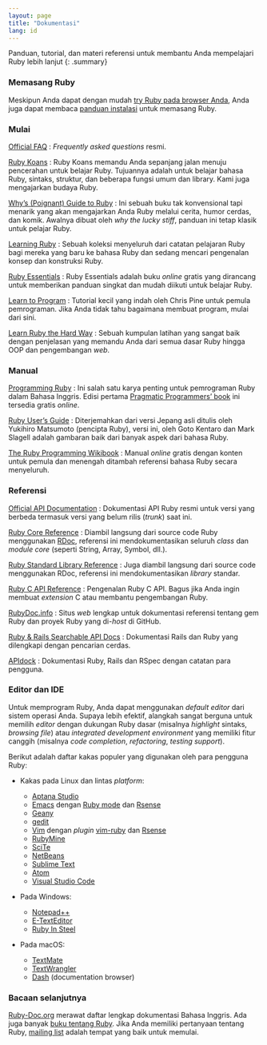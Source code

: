 ```yaml
---
layout: page
title: "Dokumentasi"
lang: id
---
```


Panduan, tutorial, dan materi referensi untuk membantu Anda mempelajari Ruby
lebih lanjut
{: .summary}

### Memasang Ruby

Meskipun Anda dapat dengan mudah [try Ruby pada browser Anda][1], Anda juga
dapat membaca [panduan instalasi](installation/) untuk memasang Ruby.

### Mulai

[Official FAQ](/en/documentation/faq/)
: *Frequently asked questions* resmi.

[Ruby Koans][2]
: Ruby Koans memandu Anda sepanjang jalan menuju pencerahan untuk belajar
  Ruby. Tujuannya adalah untuk belajar bahasa Ruby, sintaks, struktur, dan
  beberapa fungsi umum dan library. Kami juga mengajarkan budaya Ruby.

[Why’s (Poignant) Guide to Ruby][5]
: Ini sebuah buku tak konvensional tapi menarik yang akan mengajarkan Anda Ruby
  melalui cerita, humor cerdas, dan komik. Awalnya dibuat oleh *why the lucky
  stiff*, panduan ini tetap klasik untuk pelajar Ruby.

[Learning Ruby][6]
: Sebuah koleksi menyeluruh dari catatan pelajaran Ruby bagi mereka yang baru ke
  bahasa Ruby dan sedang mencari pengenalan konsep dan konstruksi
  Ruby.

[Ruby Essentials][7]
: Ruby Essentials adalah buku *online* gratis yang dirancang untuk memberikan
  panduan singkat dan mudah diikuti untuk belajar Ruby.

[Learn to Program][8]
: Tutorial kecil yang indah oleh Chris Pine untuk pemula pemrograman. Jika
  Anda tidak tahu bagaimana membuat program, mulai dari sini.

[Learn Ruby the Hard Way][38]
: Sebuah kumpulan latihan yang sangat baik dengan penjelasan yang memandu Anda
  dari semua dasar Ruby hingga OOP dan pengembangan *web*.

### Manual

[Programming Ruby][9]
: Ini salah satu karya penting untuk pemrograman Ruby dalam Bahasa Inggris.
  Edisi pertama [Pragmatic Programmers’ book][10] ini tersedia gratis *online*.

[Ruby User’s Guide][11]
: Diterjemahkan dari versi Jepang asli ditulis oleh Yukihiro
  Matsumoto (pencipta Ruby), versi ini, oleh Goto Kentaro dan
  Mark Slagell adalah gambaran baik dari banyak aspek dari bahasa Ruby.

[The Ruby Programming Wikibook][12]
: Manual *online* gratis dengan konten untuk pemula dan menengah ditambah
  referensi bahasa Ruby secara menyeluruh.

### Referensi

[Official API Documentation][docs-rlo-en]
: Dokumentasi API Ruby resmi untuk versi yang berbeda termasuk versi yang
  belum rilis (*trunk*) saat ini.

[Ruby Core Reference][13]
: Diambil langsung dari source code Ruby menggunakan [RDoc][14],
  referensi ini mendokumentasikan seluruh *class* dan *module core*
  (seperti String, Array, Symbol, dll.).

[Ruby Standard Library Reference][15]
: Juga diambil langsung dari source code menggunakan RDoc, referensi ini
  mendokumentasikan *library* standar.

[Ruby C API Reference][extensions]
: Pengenalan Ruby C API.
  Bagus jika Anda ingin membuat *extension* C
  atau membantu pengembangan Ruby.

[RubyDoc.info][16]
: Situs *web* lengkap untuk dokumentasi referensi tentang gem Ruby dan
  proyek Ruby yang di-*host* di GitHub.

[Ruby & Rails Searchable API Docs][17]
: Dokumentasi Rails dan Ruby yang dilengkapi dengan pencarian cerdas.

[APIdock][18]
: Dokumentasi Ruby, Rails dan RSpec dengan catatan para pengguna.

### Editor dan IDE

Untuk memprogram Ruby, Anda dapat menggunakan *default editor* dari sistem
operasi Anda. Supaya lebih efektif, alangkah sangat berguna untuk memilih
*editor* dengan dukungan Ruby dasar (misalnya
*highlight* sintaks, *browsing file*) atau *integrated development environment*
yang memiliki fitur canggih (misalnya *code completion*, *refactoring*,
*testing support*).

Berikut adalah daftar kakas populer yang digunakan oleh para pengguna Ruby:

* Kakas pada Linux dan lintas *platform*:
  * [Aptana Studio][19]
  * [Emacs][20] dengan [Ruby mode][21] dan [Rsense][22]
  * [Geany][23]
  * [gedit][24]
  * [Vim][25] dengan *plugin* [vim-ruby][26] dan [Rsense][22]
  * [RubyMine][27]
  * [SciTe][28]
  * [NetBeans][36]
  * [Sublime Text][37]
  * [Atom][atom]
  * [Visual Studio Code][vscode]

* Pada Windows:
  * [Notepad++][29]
  * [E-TextEditor][30]
  * [Ruby In Steel][31]

* Pada macOS:
  * [TextMate][32]
  * [TextWrangler][33]
  * [Dash][39] (documentation browser)

### Bacaan selanjutnya

[Ruby-Doc.org][34] merawat daftar lengkap dokumentasi Bahasa Inggris.
Ada juga banyak [buku tentang Ruby][35]. Jika Anda memiliki pertanyaan
tentang Ruby, [mailing list](/id/community/mailing-lists/)
adalah tempat yang baik untuk memulai.



[1]: https://ruby.github.io/TryRuby/
[2]: http://rubykoans.com/
[5]: http://mislav.uniqpath.com/poignant-guide/
[6]: http://rubylearning.com/
[7]: http://www.techotopia.com/index.php/Ruby_Essentials
[8]: http://pine.fm/LearnToProgram/
[9]: http://www.ruby-doc.org/docs/ProgrammingRuby/
[10]: http://pragmaticprogrammer.com/titles/ruby/index.html
[11]: http://www.rubyist.net/~slagell/ruby/
[12]: http://en.wikibooks.org/wiki/Ruby_programming_language
[13]: http://www.ruby-doc.org/core
[14]: https://ruby.github.io/rdoc/
[15]: http://www.ruby-doc.org/stdlib
[extensions]: https://docs.ruby-lang.org/en/trunk/extension_rdoc.html
[16]: http://www.rubydoc.info/
[17]: http://rubydocs.org/
[18]: http://apidock.com/
[19]: http://www.aptana.com/
[20]: http://www.gnu.org/software/emacs/
[21]: http://www.emacswiki.org/emacs/RubyMode
[22]: http://rsense.github.io/
[23]: http://www.geany.org/
[24]: http://projects.gnome.org/gedit/screenshots.html
[25]: http://www.vim.org/
[26]: https://github.com/vim-ruby/vim-ruby
[27]: http://www.jetbrains.com/ruby/
[28]: http://www.scintilla.org/SciTE.html
[29]: http://notepad-plus-plus.org/
[30]: http://www.e-texteditor.com/
[31]: http://www.sapphiresteel.com/
[32]: http://macromates.com/
[33]: http://www.barebones.com/products/textwrangler/
[34]: http://ruby-doc.org
[35]: http://www.ruby-doc.org/bookstore
[36]: https://netbeans.org/
[37]: http://www.sublimetext.com/
[38]: http://ruby.learncodethehardway.org/
[39]: http://kapeli.com/dash
[docs-rlo-en]: https://docs.ruby-lang.org/en/
[atom]: https://atom.io/
[vscode]: https://code.visualstudio.com/
